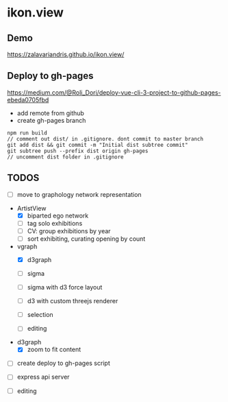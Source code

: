 # ikon.view

## Demo
https://zalavariandris.github.io/ikon.view/

## Deploy to gh-pages
https://medium.com/@Roli_Dori/deploy-vue-cli-3-project-to-github-pages-ebeda0705fbd
- add remote from github
- create gh-pages branch
```
npm run build
// comment out dist/ in .gitignore. dont commit to master branch
git add dist && git commit -m "Initial dist subtree commit"
git subtree push --prefix dist origin gh-pages
// uncomment dist folder in .gitignore
```

## TODOS
- [ ] move to graphology network representation
- ArtistView
  - [x] biparted ego network
  - [ ] tag solo exhibitions
  - [ ] CV: group exhibitions by year
  - [ ] sort exhibiting, curating opening by count

- vgraph
  - [x] d3graph
  - [ ] sigma
  - [ ] sigma with d3 force layout
  - [ ] d3 with custom threejs renderer
  - [ ] selection
  - [ ] editing


- d3graph
  - [x] zoom to fit content

- [ ] create deploy to gh-pages script

- [ ] express api server
- [ ] editing